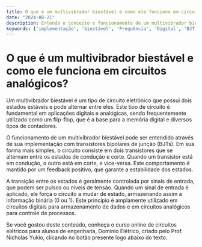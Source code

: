```yaml
---
title: O que é um multivibrador biestável e como ele funciona em circuitos analógicos?
date: "2024-08-21"
description: Entenda o conceito e funcionamento de um multivibrador biestável em circuitos analógicos.
keywords: ['implementação', 'biestável', 'Frequência', 'Digital', 'BJT', 'Multivibrador', 'Filtro']
---
```


# O que é um multivibrador biestável e como ele funciona em circuitos analógicos?

Um multivibrador biestável é um tipo de circuito eletrônico que possui dois estados estáveis e pode alternar entre eles. Este tipo de circuito é fundamental em aplicações digitais e analógicas, sendo frequentemente utilizado como um flip-flop, que é a base para a memória digital e diversos tipos de contadores.

O funcionamento de um multivibrador biestável pode ser entendido através de sua implementação com transistores bipolares de junção (BJTs). Em sua forma mais simples, o circuito consiste em dois transistores que se alternam entre os estados de condução e corte. Quando um transistor está em condução, o outro está em corte, e vice-versa. Este comportamento é mantido por um feedback positivo, que garante a estabilidade dos estados.

A transição entre os estados é geralmente controlada por sinais de entrada, que podem ser pulsos ou níveis de tensão. Quando um sinal de entrada é aplicado, ele força o circuito a mudar de estado, armazenando assim a informação binária (0 ou 1). Este princípio é amplamente utilizado em circuitos digitais para armazenamento de dados e em circuitos analógicos para controle de processos.

Se você gostou deste conteúdo, conheça o curso online de circuitos elétricos para alunos de engenharia, Domínio Elétrico, criado pelo Prof. Nicholas Yukio, clicando no botão presente logo abaixo do texto.